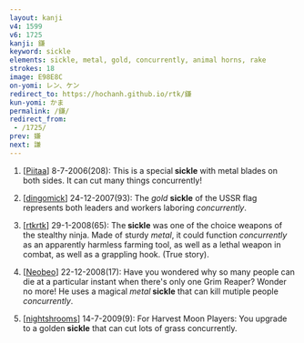 ```yaml
---
layout: kanji
v4: 1599
v6: 1725
kanji: 鎌
keyword: sickle
elements: sickle, metal, gold, concurrently, animal horns, rake
strokes: 18
image: E98E8C
on-yomi: レン、ケン
redirect_to: https://hochanh.github.io/rtk/鎌
kun-yomi: かま
permalink: /鎌/
redirect_from:
 - /1725/
prev: 嫌
next: 謙
---
```


1) [<a href="http://kanji.koohii.com/profile/Piitaa">Piitaa</a>] 8-7-2006(208): This is a special<strong> sickle</strong> with metal blades on both sides. It can cut many things concurrently!

2) [<a href="http://kanji.koohii.com/profile/dingomick">dingomick</a>] 24-12-2007(93): The <em>gold</em> <strong>sickle</strong> of the USSR flag represents both leaders and workers laboring <em>concurrently</em>.

3) [<a href="http://kanji.koohii.com/profile/rtkrtk">rtkrtk</a>] 29-1-2008(65): The<strong> sickle</strong> was one of the choice weapons of the stealthy ninja. Made of sturdy <em>metal</em>, it could function <em>concurrently</em> as an apparently harmless farming tool, as well as a lethal weapon in combat, as well as a grappling hook. (True story).

4) [<a href="http://kanji.koohii.com/profile/Neobeo">Neobeo</a>] 22-12-2008(17): Have you wondered why so many people can die at a particular instant when there&#039;s only one Grim Reaper? Wonder no more! He uses a magical <em>metal</em><strong> sickle</strong> that can kill mutiple people <em>concurrently</em>.

5) [<a href="http://kanji.koohii.com/profile/nightshrooms">nightshrooms</a>] 14-7-2009(9): For Harvest Moon Players: You upgrade to a golden<strong> sickle</strong> that can cut lots of grass concurrently.

